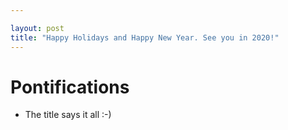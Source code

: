 ```yaml
---

layout: post
title: "Happy Holidays and Happy New Year. See you in 2020!"
---
```


# Pontifications

* The title says it all :-)

